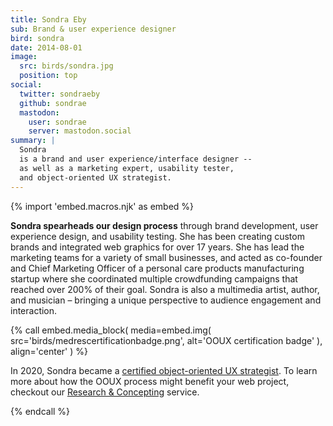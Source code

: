 ```yaml
---
title: Sondra Eby
sub: Brand & user experience designer
bird: sondra
date: 2014-08-01
image:
  src: birds/sondra.jpg
  position: top
social:
  twitter: sondraeby
  github: sondrae
  mastodon:
    user: sondrae
    server: mastodon.social
summary: |
  Sondra
  is a brand and user experience/interface designer --
  as well as a marketing expert, usability tester,
  and object-oriented UX strategist.
---
```


{% import 'embed.macros.njk' as embed %}

**Sondra spearheads our design process**
through brand development, user experience design, and usability testing.
She has been creating custom brands
and integrated web graphics for over 17 years.
She has lead the marketing teams
for a variety of small businesses,
and acted as co-founder and Chief Marketing Officer
of a personal care products manufacturing startup
where she coordinated multiple crowdfunding campaigns
that reached over 200% of their goal.
Sondra is also a multimedia artist, author, and musician –
bringing a unique perspective
to audience engagement and interaction.

{% call embed.media_block(
  media=embed.img(
    src='birds/medrescertificationbadge.png',
    alt='OOUX certification badge'
  ),
  align='center'
) %}

In 2020, Sondra became a [certified object-oriented UX strategist].
To learn more about how the OOUX process might benefit your web project,
checkout our [Research & Concepting] service.

{% endcall %}

[certified object-oriented UX strategist]: https://www.ooux.com/people/sondraeby
[Research & Concepting]: /services/planning/
